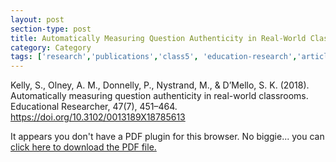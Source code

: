 ```yaml
---
layout: post
section-type: post
title: Automatically Measuring Question Authenticity in Real-World Classrooms
category: Category
tags: ['research','publications','class5', 'education-research','article','discourse','nlp']
---
```

Kelly, S., Olney, A. M., Donnelly, P., Nystrand, M., & D’Mello, S. K. (2018). Automatically measuring question authenticity in real-world classrooms. Educational Researcher, 47(7), 451–464. https://doi.org/10.3102/0013189X18785613

<object data="https://blogs.memphis.edu/aolney/files/2019/10/Kelly_et_al_2018_ER_Final_c.pdf" type="application/pdf" width="100%" height="600px">
 
  <p>It appears you don't have a PDF plugin for this browser.
  No biggie... you can <a href="https://blogs.memphis.edu/aolney/files/2019/10/Kelly_et_al_2018_ER_Final_c.pdf">click here to
  download the PDF file.</a></p>
  
</object>

